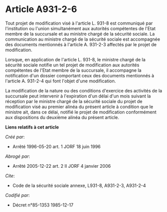 # Article A931-2-6

Tout projet de modification visé à l'article L. 931-8 est communiqué par l'institution ou l'union simultanément aux autorités
compétentes de l'Etat membre de la succursale et au ministre chargé de la sécurité sociale. La communication au ministre
chargé de la sécurité sociale est accompagnée des documents mentionnés à l'article A. 931-2-3 affectés par le projet de
modification.

Lorsque, en application de l'article L. 931-8, le ministre chargé de la sécurité sociale notifie un tel projet de
modification aux autorités compétentes de l'Etat membre de la succursale, il accompagne la notification d'un dossier
comportant ceux des documents mentionnés à l'article A. 931-2-4 qui font l'objet d'une modification.

La modification de la nature ou des conditions d'exercice des activités de la succursale peut intervenir à l'expiration d'un
délai d'un mois suivant la réception par le ministre chargé de la sécurité sociale du projet de modification visé au premier
alinéa du présent article à condition que le ministre ait, dans ce délai, notifié le projet de modification conformément aux
dispositions du deuxième alinéa du présent article.

**Liens relatifs à cet article**

_Créé par_:

  - Arrêté 1996-05-20 art. 1 JORF 18 juin 1996

_Abrogé par_:

  - Arrêté 2005-12-22 art. 2 II JORF 4 janvier 2006

_Cite_:

  - Code de la sécurité sociale annexe, L931-8, A931-2-3, A931-2-4

_Codifié par_:

  - Décret n°85-1353 1985-12-17
